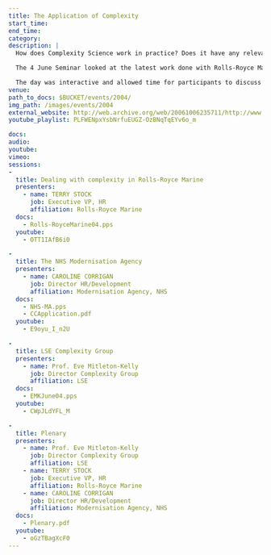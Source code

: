 ```yaml
---
title: The Application of Complexity
start_time: 
end_time: 
category: 
description: |
  How does Complexity Science work in practice? Does it have any relevance to organisations? The LSE Complexity Group has been working collaboratively with organisations since 1995 and has developed an integrated methodology underpinned by the sciences of complexity.

  The 4 June Seminar looked at the latest work done with Rolls-Royce Marine (RRM) and with the Modernisation Agency of the NHS (MA-NHS). Terry Stock Executive VP, HR of RRM and Caroline Corrigan Director, HR/Development of the MA-NHS presented the cases. Both were directly involved and experienced the difference that was made by using complexity thinking and the tools and methods of the integrated methodology. Prof. Eve Mitleton-Kelly put the two cases in context and  described the different qualitative and quantitative tools and methods employed.

  The day was interactive and allowed time for participants to discuss their own key issues or challenges. The seminar provided practical evidence as to how complexity can be used with rigour and relevance; and how it can make a difference to organisations moving through a merger/acquisition or major restructuring to co-create a new coherent, sustainable and innovative organisational form.
venue: 
path_to_docs: $BUCKET/events/2004/
img_path: /images/events/2004
external_website: http://web.archive.org/web/20061006235711/http://www.psych.lse.ac.uk/complexity/Seminars/2004/4_june_2004.htm
youtube_playlist: PLFWENpxYsbNrfuEUGZ-OzBNqTqEYv6o_m

docs: 
audio: 
youtube: 
vimeo:
sessions:
-
  title: Dealing with complexity in Rolls-Royce Marine
  presenters:
    - name: TERRY STOCK
      job: Executive VP, HR
      affiliation: Rolls-Royce Marine
  docs:
    - Rolls-RoyceMarine04.pps
  youtube:
    - OTT1IAfB6i0

-
  title: The NHS Modernisation Agency
  presenters:
    - name: CAROLINE CORRIGAN
      job: Director HR/Development
      affiliation: Modernisation Agency, NHS
  docs:
    - NHS-MA.pps
    - CCApplication.pdf
  youtube:
    - E9oyu_I_n2U

-
  title: LSE Complexity Group
  presenters:
    - name: Prof. Eve Mitleton-Kelly
      job: Director Complexity Group
      affiliation: LSE
  docs:
    - EMKJune04.pps
  youtube:
    - CWpJLdYFL_M

-
  title: Plenary
  presenters:
    - name: Prof. Eve Mitleton-Kelly
      job: Director Complexity Group
      affiliation: LSE
    - name: TERRY STOCK
      job: Executive VP, HR
      affiliation: Rolls-Royce Marine
    - name: CAROLINE CORRIGAN
      job: Director HR/Development
      affiliation: Modernisation Agency, NHS
  docs:
    - Plenary.pdf
  youtube:
    - oGzTBagXcF0
---
```

